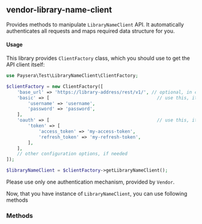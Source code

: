 
## vendor-library-name-client

Provides methods to manipulate `LibraryNameClient` API.
It automatically authenticates all requests and maps required data structure for you.

#### Usage

This library provides `ClientFactory` class, which you should use to get the API client itself:

```php
use Paysera\Test\LibraryNameClient\ClientFactory;

$clientFactory = new ClientFactory([
    'base_url' => 'https://library-address/rest/v1/', // optional, in case you need a custom one.
    'basic' => [                                        // use this, it API requires Basic authentication.
        'username' => 'username',
        'password' => 'password',
    ],
    'oauth' => [                                        // use this, it API requires OAuth v2 authentication.
        'token' => [
            'access_token' => 'my-access-token',
            'refresh_token' => 'my-refresh-token',
        ],
    ],
    // other configuration options, if needed
]);

$libraryNameClient = $clientFactory->getLibraryNameClient();
```

Please use only one authentication mechanism, provided by `Vendor`.

Now, that you have instance of `LibraryNameClient`, you can use following methods
### Methods

